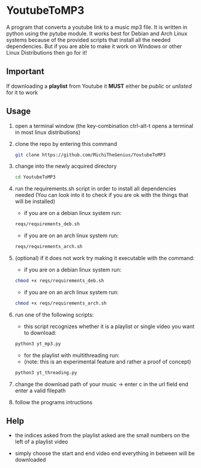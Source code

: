 # YoutubeToMP3

A program that converts a youtube link to a music mp3 file. It is written in python using the pytube module. It works best for Debian and Arch Linux systems because of the provided scripts that install all the needed dependencies. But if you are able to make it work on Windows or other Linux Distributions then go for it!

## Important
If downloading a **playlist** from Youtube it **MUST** either be *public* or *unlisted* for it to work

## Usage
1. open a terminal window (the key-combination ctrl-alt-t opens a terminal in most linux distributions)
2. clone the repo by entering this command

	```sh
	git clone https://github.com/MichiTheGenius/YoutubeToMP3
	```

3. change into the newly acquired directory
	

	```sh
	cd YoutubeToMP3
	```

4. run the requirements.sh script in order to install all dependencies needed (You can look into it to check if you are ok with the things that will be installed)

	- if you are on a debian linux system run:
	```sh
	reqs/requirements_deb.sh
	```

	- if you are on an arch linux system run:
	```sh
	reqs/requirements_arch.sh
	```

5. (optional) if it does not work try making it executable with the command:

    - if you are on a debian linux system run:
	```sh
	chmod +x reqs/requirements_deb.sh
	```

	- if you are on an arch linux system run:
	```sh
	chmod +x reqs/requirements_arch.sh
	```
6. run one of the following scripts: 
	- this script recognizes whether it is a playlist or single video you want to download:
	```sh
	python3 yt_mp3.py
	```

	- for the playlist with multithreading run:
	- (note: this is an experimental feature and rather a proof of concept)
	```sh
	python3 yt_threading.py
	```

   
7. change the download path of your music -> enter c in the url field end enter a valid filepath

8. follow the programs intructions

## Help
- the indices asked from the playlist asked are the small numbers on the left of a playlist video

- simply choose the start and end video end everything in between will be downloaded
